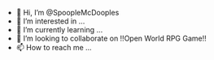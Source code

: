 - 👋 Hi, I’m @SpoopleMcDooples
- 👀 I’m interested in ...
- 🌱 I’m currently learning ...
- 💞️ I’m looking to collaborate on !!Open World RPG Game!!
- 📫 How to reach me ...

<!---
SpoopleMcDooples/SpoopleMcDooples is a ✨ special ✨ repository because its `README.md` (this file) appears on your GitHub profile.
You can click the Preview link to take a look at your changes.
--->
